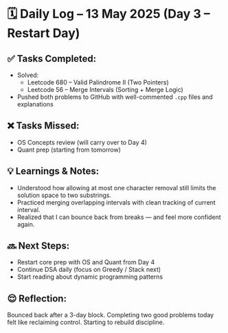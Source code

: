 # 🗓️ Daily Log – 13 May 2025 (Day 3 – Restart Day)

## ✅ Tasks Completed:

- Solved:
  - Leetcode 680 – Valid Palindrome II (Two Pointers)
  - Leetcode 56 – Merge Intervals (Sorting + Merge Logic)
- Pushed both problems to GitHub with well-commented `.cpp` files and explanations

## ❌ Tasks Missed:

- OS Concepts review (will carry over to Day 4)
- Quant prep (starting from tomorrow)

## 💡 Learnings & Notes:

- Understood how allowing at most one character removal still limits the solution space to two substrings.
- Practiced merging overlapping intervals with clean tracking of current interval.
- Realized that I can bounce back from breaks — and feel more confident again.

## 🔜 Next Steps:

- Restart core prep with OS and Quant from Day 4
- Continue DSA daily (focus on Greedy / Stack next)
- Start reading about dynamic programming patterns

## 😌 Reflection:

Bounced back after a 3-day block. Completing two good problems today felt like reclaiming control. Starting to rebuild discipline.
